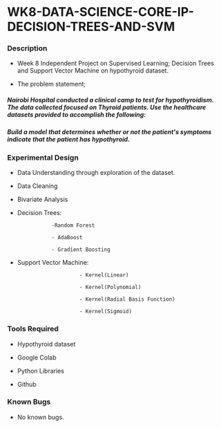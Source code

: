 # WK8-DATA-SCIENCE-CORE-IP-DECISION-TREES-AND-SVM

### Description

- Week 8 Independent Project on Supervised Learning; Decision Trees and Support Vector Machine on hypothyroid dataset.

- The problem statement;

##### Nairobi Hospital conducted a clinical camp to test for hypothyroidism. The data collected focused on Thyroid patients. Use the healthcare datasets provided to accomplish the following:

##### Build a model that determines whether or not the patient's symptoms indicate that the patient has hypothyroid.





### Experimental Design

- Data Understanding through exploration of the dataset.

- Data Cleaning

- Bivariate Analysis

- Decision Trees:
                 
                 -Random Forest

                 - AdaBoost
                 
                 - Gradient Boosting

- Support Vector Machine:

                          - Kernel(Linear)

                          - Kernel(Polynomial)
                          
                          - Kernel(Radial Basis Function)
                          
                          - Kernel(Sigmoid)


### Tools Required

- Hypothyroid dataset 

- Google Colab

- Python Libraries

- Github

### Known Bugs

- No known bugs.
